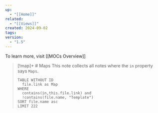 ```yaml
---
up:
  - "[[Home]]"
related:
  - "[[Views]]"
created: 2024-09-02
tags: 
version:
  - "1.5"
---
```

To learn more, visit [[MOCs Overview]]

> [!map]+ # Maps
> This note collects all notes where the `in` property says `Maps`. 
> 
> ```dataview
> TABLE WITHOUT ID
> 	file.link as Map
> WHERE
> 	contains(in,this.file.link) and
> 	!contains(file.name, "Template")
> SORT file.name asc
> LIMIT 222
> ```
